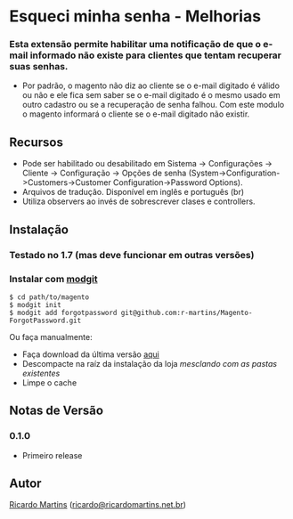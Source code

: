 # Esqueci minha senha - Melhorias

### Esta extensão permite habilitar uma notificação de que o e-mail informado não existe para clientes que tentam recuperar suas senhas.

* Por padrão, o magento não diz ao cliente se o e-mail digitado é válido ou não e ele fica sem saber se o e-mail digitado é o mesmo usado em outro cadastro ou se a recuperação de senha falhou. Com este modulo o magento informará o cliente se o e-mail digitado não existir.

## Recursos
* Pode ser habilitado ou desabilitado em Sistema -> Configurações -> Cliente -> Configuração -> Opções de senha (System->Configuration->Customers->Customer Configuration->Password Options).
* Arquivos de tradução. Disponível em inglês e português (br)
* Utiliza observers ao invés de sobrescrever clases e controllers.

## Instalação
### Testado no 1.7 (mas deve funcionar em outras versões)

### Instalar com [modgit](https://github.com/jreinke/modgit)
    $ cd path/to/magento
    $ modgit init
    $ modgit add forgotpassword git@github.com:r-martins/Magento-ForgotPassword.git

Ou faça manualmente:

* Faça download da última versão [aqui](https://github.com/r-martins/Magento-ForgotPassword/downloads)
* Descompacte na raíz da instalação da loja *mesclando com as pastas existentes*
* Limpe o cache


## Notas de Versão
### 0.1.0 
* Primeiro release

## Autor
[Ricardo Martins](http://ricardomartins.net.br/)  (<ricardo@ricardomartins.net.br>)
